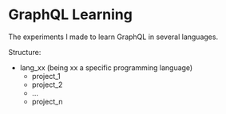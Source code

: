 # GraphQL Learning
The experiments I made to learn GraphQL in several languages.

Structure:

* lang_xx (being xx a specific programming language)
  * project_1
  * project_2
  * ...
  * project_n
